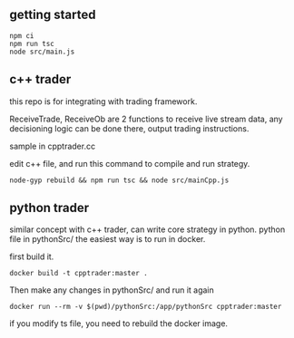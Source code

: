 ## getting started
```
npm ci
npm run tsc
node src/main.js
```

## c++ trader
this repo is for integrating with trading framework.

ReceiveTrade, ReceiveOb are 2 functions to receive live stream data, any decisioning logic can be done there, output trading instructions.

sample in cpptrader.cc

edit c++ file, and run this command to compile and run strategy.
```
node-gyp rebuild && npm run tsc && node src/mainCpp.js
```



## python trader
similar concept with c++ trader, can write core strategy in python. python file in pythonSrc/
the easiest way is to run in docker.

first build it.
```
docker build -t cpptrader:master .
```

Then make any changes in pythonSrc/ and run it again

```
docker run --rm -v $(pwd)/pythonSrc:/app/pythonSrc cpptrader:master
```

if you modify ts file, you need to rebuild the docker image.
